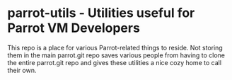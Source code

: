 parrot-utils - Utilities useful for Parrot VM Developers
==============================================

This repo is a place for various Parrot-related things to
reside. Not storing them in the main parrot.git repo saves
various people from having to clone the entire parrot.git repo
and gives these utilities a nice cozy home to call their own.

